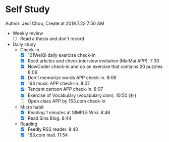# Self Study

Author: Jedi Chou, Create at 2019.7.22 7:50 AM

* Weekly review
  -[ ] Read a thesis and don't record

* Daily study
  * Check-in
    -[x] 101WeiQi daily exercise check-in
    -[x] Read articles and check interview invitation (MaiMai APP). 7:30
    -[x] NowCoder check-in and do an exercise that contains 20 puzzles. 8:06
    -[x] Don't memorize words APP check-in. 8:06
    -[x] 163 music APP check-in. 8:07
    -[x] Tencent cartoon APP check-in. 8:07
    -[x] Exercise of Vocabulary (vocabulary.com). 10:50 (补)
    -[ ] Open class APP by 163.com check-in

  * Micro habit
    -[x] Reading 1 minutes at SIMPLE Wiki. 8:46
    -[x] Read Sina Blog. 8:44

  * Reading
    -[x] Feedly RSS reader. 8:40
    -[x] 163.com mail. 11:54
